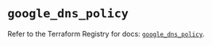 # `google_dns_policy`

Refer to the Terraform Registry for docs: [`google_dns_policy`](https://registry.terraform.io/providers/hashicorp/google-beta/6.31.0/docs/resources/google_dns_policy).

